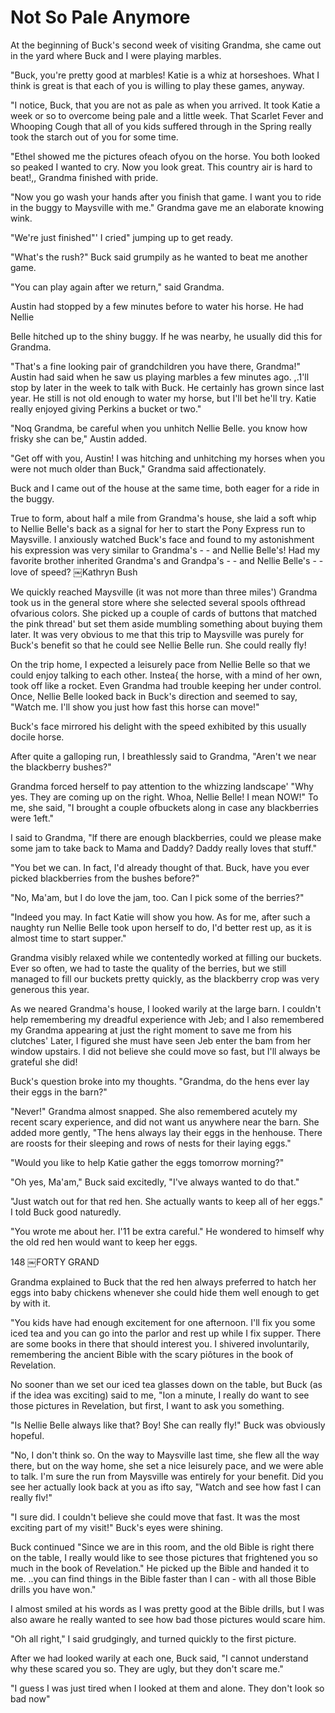 Not So Pale Anymore
===================

At the beginning of Buck's second week of visiting Grandma, she came out in the yard
where Buck and I were playing marbles.

"Buck, you're pretty good at marbles! Katie is a whiz at horseshoes. What I think is
great is that each of you is willing to play these games, anyway.

"I notice, Buck, that you are not as pale as when you arrived. It took Katie a week
or so to overcome being pale and a little week. That Scarlet Fever and Whooping Cough
that all of you kids suffered through in the Spring really took the starch out of you
for some time.

"Ethel showed me the pictures ofeach ofyou on the horse. You both looked so peaked I
wanted to cry. Now you look great. This country air is hard to beat!,, Grandma
finished with pride.

"Now you go wash your hands after you finish that game. I want you to ride in the
buggy to Maysville with me." Grandma gave me an elaborate knowing wink.

"We're just finished"' I cried" jumping up to get ready.

"What's the rush?" Buck said grumpily as he wanted to beat me another game.

"You can play again after we return," said Grandma.

Austin had stopped by a few minutes before to water his horse. He had Nellie

Belle hitched up to the shiny buggy. If he was nearby, he usually did this for
Grandma.

"That's a fine looking pair of grandchildren you have there, Grandma!" Austin had
said when he saw us playing marbles a few minutes ago. ,.1'll stop by later in the
week to talk with Buck. He certainly has grown since last year. He still is not old
enough to water my horse, but I'll bet he'll try. Katie really enjoyed giving Perkins
a bucket or two."

"Noq Grandma, be careful when you unhitch Nellie Belle. you know how frisky she can
be," Austin added.

"Get off with you, Austin! I was hitching and unhitching my horses when you were not
much older than Buck," Grandma said affectionately.

Buck and I came out of the house at the same time, both eager for a ride in the
buggy.

True to form, about half a mile from Grandma's house, she laid a soft whip to Nellie
Belle's back as a signal for her to start the Pony Express run to Maysville. I
anxiously watched Buck's face and found to my astonishment his expression was very
similar to Grandma's - - and Nellie Belle's! Had my favorite brother inherited
Grandma's and Grandpa's - - and Nellie Belle's - - love of speed?  ￼Kathryn Bush

We quickly reached Maysville (it was not more than three miles') Grandma took us in
the general store where she selected several spools ofthread ofvarious colors. She
picked up a couple of cards of buttons that matched the pink thread' but set them
aside mumbling something about buying them later. It was very obvious to me that this
trip to Maysville was purely for Buck's benefit so that he could see Nellie Belle
run. She could really fly!

On the trip home, I expected a leisurely pace from Nellie Belle so that we could
enjoy talking to each other. Instea{ the horse, with a mind of her own, took off like
a rocket. Even Grandma had trouble keeping her under control. Once, Nellie Belle
looked back in Buck's direction and seemed to say, "Watch me. I'll show you just how
fast this horse can move!"

Buck's face mirrored his delight with the speed exhibited by this usually docile
horse.

After quite a galloping run, I breathlessly said to Grandma, "Aren't we near the
blackberry bushes?"

Grandma forced herself to pay attention to the whizzing landscape' "Why yes. They are
coming up on the right. Whoa, Nellie Belle! I mean NOW!" To me, she said, "I brought
a couple ofbuckets along in case any blackberries were 1eft."

I said to Grandma, "lf there are enough blackberries, could we please make some jam
to take back to Mama and Daddy? Daddy really loves that stuff."

"You bet we can. In fact, I'd already thought of that. Buck, have you ever picked
blackberries from the bushes before?"

"No, Ma'am, but I do love the jam, too. Can I pick some of the berries?"

"Indeed you may. In fact Katie will show you how. As for me, after such a naughty run
Nellie Belle took upon herself to do, I'd better rest up, as it is almost time to
start supper."

Grandma visibly relaxed while we contentedly worked at filling our buckets. Ever so
often, we had to taste the quality of the berries, but we still managed to fill our
buckets pretty quickly, as the blackberry crop was very generous this year.

As we neared Grandma's house, I looked warily at the large barn. I couldn't help
remembering my dreadful experience with Jeb; and I also remembered my Grandma
appearing at just the right moment to save me from his clutches' Later, I figured she
must have seen Jeb enter the bam from her window upstairs. I did not believe she
could move so fast, but I'll always be grateful she did!

Buck's question broke into my thoughts. "Grandma, do the hens ever lay their eggs in
the barn?"

"Never!" Grandma almost snapped. She also remembered acutely my recent scary
experience, and did not want us anywhere near the barn. She added more gently, "The
hens always lay their eggs in the henhouse. There are roosts for their sleeping and
rows of nests for their laying eggs."

"Would you like to help Katie gather the eggs tomorrow morning?"

"Oh yes, Ma'am," Buck said excitedly, "I've always wanted to do that."

"Just watch out for that red hen. She actually wants to keep all of her eggs." I told
Buck good naturedly.

"You wrote me about her. I'11 be extra careful." He wondered to himself why the old
red hen would want to keep her eggs.

148 ￼FORTY GRAND

Grandma explained to Buck that the red hen always preferred to hatch her eggs into
baby chickens whenever she could hide them well enough to get by with it.

"You kids have had enough excitement for one afternoon. I'll fix you some iced tea
and you can go into the parlor and rest up while I fix supper. There are some books
in there that should interest you. I shivered involuntarily, remembering the ancient
Bible with the scary piôtures in the book of Revelation.

No sooner than we set our iced tea glasses down on the table, but Buck (as if the
idea was exciting) said to me, "Ion a minute, I really do want to see those pictures
in Revelation, but first, I want to ask you something.

"Is Nellie Belle always like that? Boy! She can really fly!" Buck was obviously
hopeful.

"No, I don't think so. On the way to Maysville last time, she flew all the way there,
but on the way home, she set a nice leisurely pace, and we were able to talk. I'm
sure the run from Maysville was entirely for your benefit. Did you see her actually
look back at you as ifto say, "Watch and see how fast I can really flv!"

"I sure did. I couldn't believe she could move that fast. It was the most exciting
part of my visit!" Buck's eyes were shining.

Buck continued "Since we are in this room, and the old Bible is right there on the
table, I really would like to see those pictures that frightened you so much in the
book of Revelation." He picked up the Bible and handed it to me. ..you can find
things in the Bible faster than I can - with all those Bible drills you have won."

I almost smiled at his words as I was pretty good at the Bible drills, but I was also
aware he really wanted to see how bad those pictures would scare him.

"Oh all right," I said grudgingly, and turned quickly to the first picture.

After we had looked warily at each one, Buck said, "I cannot understand why these
scared you so. They are ugly, but they don't scare me."

"I guess I was just tired when I looked at them and alone. They don't look so bad
now"
